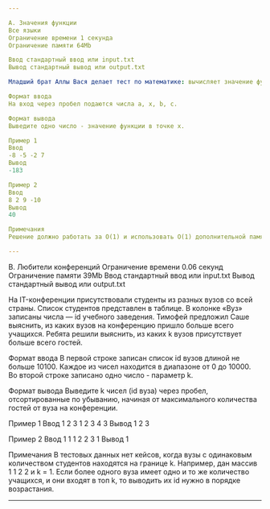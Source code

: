 ```yaml
---

A. Значения функции
Все языки
Ограничение времени 1 секунда
Ограничение памяти 64Mb

Ввод стандартный ввод или input.txt
Вывод стандартный вывод или output.txt

Младший брат Аллы Вася делает тест по математике: вычисляет значение функций в различных точках. Стоит отличная погода, и друзья зовут Васю гулять. Но мама разрешила мальчику пойти на улицу только после того, как он закончит тест. К сожалению, Вася пока не умеет программировать. Зато Алла умеет. Она решила помочь брату и написала код функции y = ax2 + bx + c. И вы напишите.

Формат ввода
На вход через пробел подаются числа a, x, b, c.

Формат вывода
Выведите одно число - значение функции в точке x.

Пример 1
Ввод
-8 -5 -2 7
Вывод
-183

Пример 2
Ввод
8 2 9 -10
Вывод
40

Примечания
Решение должно работать за O(1) и использовать O(1) дополнительной памяти.

---
```


B. Любители конференций
Ограничение времени 0.06 секунд
Ограничение памяти 39Mb
Ввод стандартный ввод или input.txt
Вывод стандартный вывод или output.txt

На IT-конференции присутствовали студенты из разных вузов со всей страны. Список студентов представлен в таблице. В колонке «‎Вуз» записаны числа — id учебного заведения.
Тимофей предложил Саше выяснить, из каких вузов на конференцию пришло больше всего учащихся. Ребята решили выяснить, из каких k вузов присутствует больше всего гостей.

Формат ввода
В первой строке записан список id вузов длиной не больше 10100. Каждое из чисел находится в диапазоне от 0 до 10000. Во второй строке записано одно число - параметр k.

Формат вывода
Выведите k чисел (id вуза) через пробел, отсортированные по убыванию, начиная от максимального количества гостей от вуза на конференции.

Пример 1
Ввод
1 2 3 1 2 3 4
3
Вывод
1 2 3

Пример 2
Ввод
1 1 1 2 2 3
1
Вывод
1

Примечания
В тестовых данных нет кейсов, когда вузы с одинаковым количеством студентов находятся на границе k. Например, дан массив 1 1 2 2 и k = 1. Если более одного вуза имеет одно и то же количество учащихся, и они входят в топ k, то выводить их id нужно в порядке возрастания.

---
